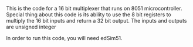 This is the code for a 16 bit multiplexer that runs on 8051 microcontroller. 
Special thing about this code is its ability to use the 8 bit registers to  multiply the 16 bit inputs and return a 32 bit output.
The inputs and outputs are unsigned integer 

In order to run this code, you will need edSim51. 
